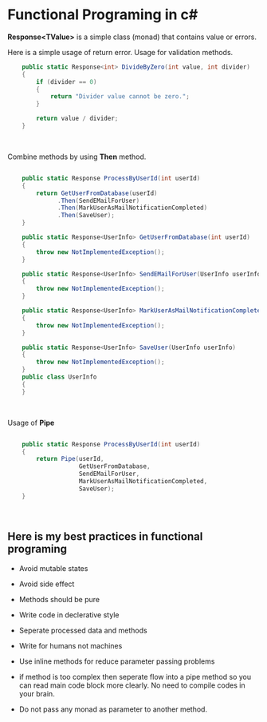# Functional Programing in c#

**Response&lt;TValue&gt;** is a simple class (monad) that contains value or errors.

Here is a simple usage of return error. Usage for validation methods.

```csharp
    public static Response<int> DivideByZero(int value, int divider)
    {
        if (divider == 0)
        {
            return "Divider value cannot be zero.";
        }

        return value / divider;
    }
```

&nbsp;

Combine methods by using **Then** method.

```csharp

    public static Response ProcessByUserId(int userId)
    {
        return GetUserFromDatabase(userId)
              .Then(SendEMailForUser)
              .Then(MarkUserAsMailNotificationCompleted)
              .Then(SaveUser);
    }

    public static Response<UserInfo> GetUserFromDatabase(int userId)
    {
        throw new NotImplementedException();
    }

    public static Response<UserInfo> SendEMailForUser(UserInfo userInfo)
    {
        throw new NotImplementedException();
    }

    public static Response<UserInfo> MarkUserAsMailNotificationCompleted(UserInfo userInfo)
    {
        throw new NotImplementedException();
    }

    public static Response<UserInfo> SaveUser(UserInfo userInfo)
    {
        throw new NotImplementedException();
    }
    public class UserInfo
    {
    }
```
&nbsp;

Usage of **Pipe**

```csharp

    public static Response ProcessByUserId(int userId)
    {
        return Pipe(userId,
                    GetUserFromDatabase,
                    SendEMailForUser,
                    MarkUserAsMailNotificationCompleted,
                    SaveUser);
    }
```
&nbsp;

Here is my best practices in functional programing
--------------------------------------------------

- Avoid mutable states

- Avoid side effect

- Methods should be pure

- Write code in declerative style

- Seperate processed data and methods

- Write for humans not machines

- Use inline methods for reduce parameter passing problems

- if method is too complex then seperate flow into a pipe method so you can read main code block more clearly. No need to compile codes in your brain.

- Do not pass any monad as parameter to another method.